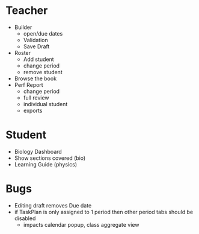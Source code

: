 # Teacher

- Builder
  - open/due dates
  - Validation
  - Save Draft
- Roster
  - Add student
  - change period
  - remove student
- Browse the book
- Perf Report
  - change period
  - full review
  - individual student
  - exports

# Student

- Biology Dashboard
- Show sections covered (bio)
- Learning Guide (physics)


# Bugs

- Editing draft removes Due date
- if TaskPlan is only assigned to 1 period then other period tabs should be disabled
  - impacts calendar popup, class aggregate view
